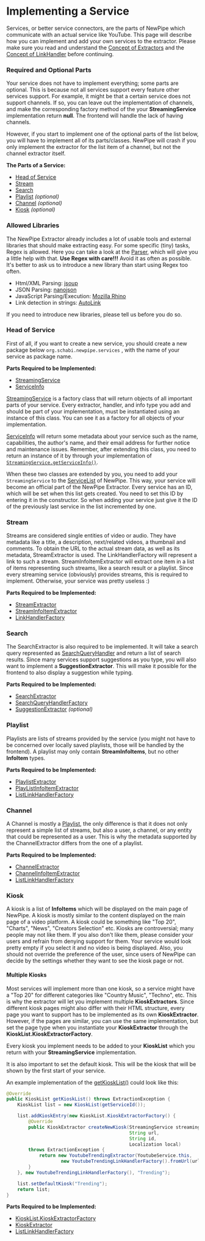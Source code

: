 # Implementing a Service

Services, or better service connectors, are the parts of NewPipe which communicate with an actual service like YouTube.
This page will describe how you can implement and add your own services to the extractor. Please make sure you read and understand the
[Concept of Extractors](https://teamnewpipe.github.io/documentation/01_Concept_of_the_extractor/)
and the [Concept of LinkHandler](https://teamnewpipe.github.io/documentation/02_Concept_of_LinkHandler/)
before continuing.

### Required and Optional Parts
Your service does not have to implement everything; some parts are optional.
This is because not all services support every feature other services support. For example, it might be that a certain
service does not support channels. If so, you can leave out the implementation of channels, and make the corresponding
factory method of the your __StreamingService__ implementation return __null__. The frontend will handle the lack of
having channels.

However, if you start to implement one of the optional parts of the list below, you will have to implement all of its parts/classes. NewPipe will crash if you only implement the extractor for the list item of a channel, but not the channel extractor itself.

__The Parts of a Service:__

- [Head of Service](#head-of-service)
- [Stream](#stream)
- [Search](#search)
- [Playlist](#playlist) _(optional)_
- [Channel](#channel) _(optional)_
- [Kiosk](#kiosk) _(optional)_

### Allowed Libraries

The NewPipe Extractor already includes a lot of usable tools and external libraries that should make extracting easy.
For some specific (tiny) tasks, Regex is allowed. Here you can take a look at the
[Parser](https://teamnewpipe.github.io/NewPipeExtractor/javadoc/org/schabi/newpipe/extractor/utils/Parser.html),
which will give you a little help with that. __Use Regex with care!!!__ Avoid it as often as possible. It's better to
ask us to introduce a new library than start using Regex too often.

- Html/XML Parsing: [jsoup](https://jsoup.org/apidocs/overview-summary.html)
- JSON Parsing: [nanojson](https://github.com/mmastrac/nanojson#parser-example)
- JavaScript Parsing/Execution: [Mozilla Rhino](https://developer.mozilla.org/en-US/docs/Mozilla/Projects/Rhino/Documentation)
- Link detection in strings: [AutoLink](https://github.com/robinst/autolink-java)

If you need to introduce new libraries, please tell us before you do so.

### Head of Service

First of all, if you want to create a new service, you should create a new package below `org.schabi.newpipe.services`
, with the name of your service as package name.

__Parts Required to be Implemented:__

- [StreamingService](https://teamnewpipe.github.io/NewPipeExtractor/javadoc/org/schabi/newpipe/extractor/StreamingService.html)
- [ServiceInfo](https://teamnewpipe.github.io/NewPipeExtractor/javadoc/org/schabi/newpipe/extractor/StreamingService.ServiceInfo.html)

[StreamingService](https://teamnewpipe.github.io/NewPipeExtractor/javadoc/org/schabi/newpipe/extractor/StreamingService.html)
is a factory class that will return objects of all important parts of your service.
Every extractor, handler, and info type you add and should be part of your implementation, must be instantiated using an
instance of this class. You can see it as a factory for all objects of your implementation.

[ServiceInfo](https://teamnewpipe.github.io/NewPipeExtractor/javadoc/org/schabi/newpipe/extractor/StreamingService.ServiceInfo.html)
will return some metadata about your service such as the name, capabilities, the author's name, and their 
email address for further notice and maintenance issues. Remember, after extending this class, you need to return an
instance of it by through your implementation of
[`StreamingService.getServiceInfo()`](https://teamnewpipe.github.io/NewPipeExtractor/javadoc/org/schabi/newpipe/extractor/StreamingService.html#getServiceInfo--).

When these two classes are extended by you, you need to add your `StreamingService` to the
[ServiceList](https://github.com/TeamNewPipe/NewPipeExtractor/blob/49c2eb51859a58e4bb5ead2d9d0771408f7d59d6/extractor/src/main/java/org/schabi/newpipe/extractor/ServiceList.java#L23)
of NewPipe. This way, your service will become an official part of the NewPipe Extractor.
Every service has an ID, which will be set when this list gets created. You need to set this ID by entering it in the constructor.
So when adding your service just give it the ID of the previously last service in the list incremented by one.

### Stream

Streams are considered single entities of video or audio. They have metadata like a title, a description,
next/related videos, a thumbnail and comments. To obtain the URL to the actual stream data, as well as its metadata,
StreamExtractor is used. The LinkHandlerFactory will represent a link to such a stream. StreamInfoItemExtractor will
extract one item in a list of items representing such streams, like a search result or a playlist.
Since every streaming service (obviously) provides streams, this is required to implement. Otherwise, your service was
pretty useless :)

__Parts Required to be Implemented:__

- [StreamExtractor](https://teamnewpipe.github.io/NewPipeExtractor/javadoc/org/schabi/newpipe/extractor/stream/StreamExtractor.html)
- [StreamInfoItemExtractor](https://teamnewpipe.github.io/NewPipeExtractor/javadoc/org/schabi/newpipe/extractor/stream/StreamInfoItemExtractor.html)
- [LinkHandlerFactory](https://teamnewpipe.github.io/NewPipeExtractor/javadoc/org/schabi/newpipe/extractor/linkhandler/LinkHandlerFactory.html)

### Search
The SearchExtractor is also required to be implemented. It will take a search query represented as
[SearchQueryHandler](https://teamnewpipe.github.io/NewPipeExtractor/javadoc/org/schabi/newpipe/extractor/linkhandler/SearchQueryHandler.html)
and return a list of search results. Since many services support suggestions as you type, you will also want to implement
a __SuggestionExtractor__. This will make it possible for the frontend to also display a suggestion while typing.

__Parts Required to be Implemented:__

- [SearchExtractor](https://teamnewpipe.github.io/NewPipeExtractor/javadoc/org/schabi/newpipe/extractor/search/SearchExtractor.html)
- [SearchQueryHandlerFactory](https://teamnewpipe.github.io/NewPipeExtractor/javadoc/org/schabi/newpipe/extractor/linkhandler/SearchQueryHandlerFactory.html)
- [SuggestionExtractor](https://teamnewpipe.github.io/NewPipeExtractor/javadoc/org/schabi/newpipe/extractor/suggestion/SuggestionExtractor.html) _(optional)_

### Playlist
Playlists are lists of streams provided by the service (you might not have to be concerned over locally saved playlists, those will be handled by the frontend).
A playlist may only contain __StreamInfoItems__, but no other __InfoItem__ types.

__Parts Required to be Implemented:__

- [PlaylistExtractor](https://teamnewpipe.github.io/NewPipeExtractor/javadoc/org/schabi/newpipe/extractor/playlist/PlaylistExtractor.html)
- [PlayListInfoItemExtractor](https://teamnewpipe.github.io/NewPipeExtractor/javadoc/org/schabi/newpipe/extractor/playlist/PlaylistExtractor.html)
- [ListLinkHandlerFactory](https://teamnewpipe.github.io/NewPipeExtractor/javadoc/org/schabi/newpipe/extractor/linkhandler/ListLinkHandlerFactory.html)

### Channel
A Channel is mostly a [Playlist](#playlist), the only difference is that it does not only represent a simple list of streams, but also a
user, a channel, or any entity that could be represented as a user. This is why the metadata supported by the ChannelExtractor
differs from the one of a playlist.

__Parts Required to be Implemented:__

- [ChannelExtractor](https://teamnewpipe.github.io/NewPipeExtractor/javadoc/org/schabi/newpipe/extractor/channel/ChannelExtractor.html)
- [ChannelInfoItemExtractor](https://teamnewpipe.github.io/NewPipeExtractor/javadoc/org/schabi/newpipe/extractor/channel/ChannelExtractor.html)
- [ListLinkHandlerFactory](https://teamnewpipe.github.io/NewPipeExtractor/javadoc/org/schabi/newpipe/extractor/linkhandler/ListLinkHandlerFactory.html)

### Kiosk
A kiosk is a list of __InfoItems__ which will be displayed on the main page of NewPipe. A kiosk is mostly similar to the content
displayed on the main page of a video platform. A kiosk could be something like "Top 20", "Charts", "News", "Creators Selection" etc.
Kiosks are controversial; many people may not like them. If you also don't like them, please consider your users and refrain from denying support for them.
Your service would look pretty empty if you select it and no video is being displayed. Also, you should not override the preference of the user,
since users of NewPipe can decide by the settings whether they want to see the kiosk page or not.

#### Multiple Kiosks
Most services will implement more than one kiosk, so a service might have a "Top 20" for different categories like "Country Music", "Techno", etc.
This is why the extractor will let you implement multiple __KioskExtractors__. Since different kiosk pages might also differ 
with their HTML structure, every page you want to support has to be implemented as its own __KioskExtractor__.
However, if the pages are similar, you can use the same implementation, but set the page type when you instantiate your __KioskExtractor__
through the __KioskList.KioskExtractorFactory__.

Every kiosk you implement needs to be added to your __KioskList__ which you return with your
__StreamingService__ implementation.

It is also important to set the default kiosk. This will be the kiosk that will be shown by the first start of your service.

An example implementation of the
[getKioskList()](https://teamnewpipe.github.io/NewPipeExtractor/javadoc/org/schabi/newpipe/extractor/StreamingService.html)
could look like this:
```java
@Override
public KioskList getKioskList() throws ExtractionException {
    KioskList list = new KioskList(getServiceId());

    list.addKioskEntry(new KioskList.KioskExtractorFactory() {
        @Override
        public KioskExtractor createNewKiosk(StreamingService streamingService,
                                             String url,
                                             String id,
                                             Localization local)
        throws ExtractionException {
            return new YoutubeTrendingExtractor(YoutubeService.this,
                    new YoutubeTrendingLinkHandlerFactory().fromUrl(url), id, local);
        }
    }, new YoutubeTrendingLinkHandlerFactory(), "Trending");

    list.setDefaultKiosk("Trending");
    return list;
}

```

__Parts Required to be Implemented:__

- [KioskList.KioskExtractorFactory](https://teamnewpipe.github.io/NewPipeExtractor/javadoc/org/schabi/newpipe/extractor/kiosk/KioskList.KioskExtractorFactory.html)
- [KioskExtractor](https://teamnewpipe.github.io/NewPipeExtractor/javadoc/org/schabi/newpipe/extractor/kiosk/KioskExtractor.html)
- [ListLinkHandlerFactory](https://teamnewpipe.github.io/NewPipeExtractor/javadoc/org/schabi/newpipe/extractor/linkhandler/ListLinkHandlerFactory.html)

